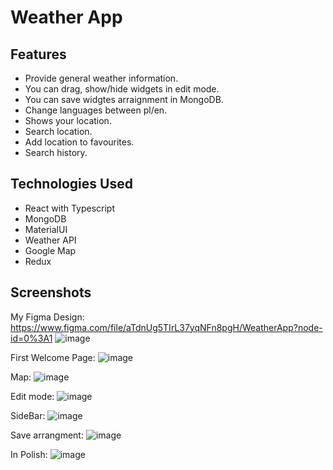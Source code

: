 # Weather App

## Features
- Provide general weather information.
- You can drag, show/hide widgets in edit mode.
- You can save widgtes arraignment in MongoDB.
- Change languages between pl/en.
- Shows your location.
- Search location.
- Add location to favourites.
- Search history.

## Technologies Used
- React with Typescript
- MongoDB
- MaterialUI
- Weather API
- Google Map
- Redux


## Screenshots

My Figma Design: https://www.figma.com/file/aTdnUg5TIrL37yqNFn8pgH/WeatherApp?node-id=0%3A1
![image](https://user-images.githubusercontent.com/50525581/142192398-c70f4b14-a1af-4231-a65b-7439186b4bfa.png)


First Welcome Page:
![image](https://user-images.githubusercontent.com/50525581/137640911-8a1bbbd8-6749-483e-afaa-a83fab50899f.png)

Map:
![image](https://user-images.githubusercontent.com/50525581/137640905-27d75f85-b749-45c7-9e6c-dc394b85a91f.png)

Edit mode:
![image](https://user-images.githubusercontent.com/50525581/137640989-f279c00c-86b4-4c62-808b-9d096f89b4fd.png)

SideBar:
![image](https://user-images.githubusercontent.com/50525581/137641883-f05fbe82-4b08-44f9-a77d-c30f6962f799.png)

Save arrangment:
![image](https://user-images.githubusercontent.com/50525581/137641893-5df5d12e-1e04-4819-b556-7ff266368ae5.png)

In Polish:
![image](https://user-images.githubusercontent.com/50525581/137641974-04c5ba89-f6fe-49a8-b2b1-acea969afd6b.png)
